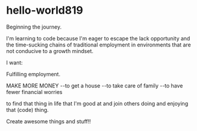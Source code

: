 # hello-world819
Beginning the journey.

I'm learning to code because I'm eager to escape the lack opportunity and the time-sucking chains of traditional employment in environments that are not conducive to a growth mindset.

I want:

Fulfilling employment.

MAKE MORE MONEY
--to get a house
--to take care of family
--to have fewer financial worries

to find that thing in life that I'm good at and join others doing and enjoying that (code) thing.

Create awesome things and stuff!!
